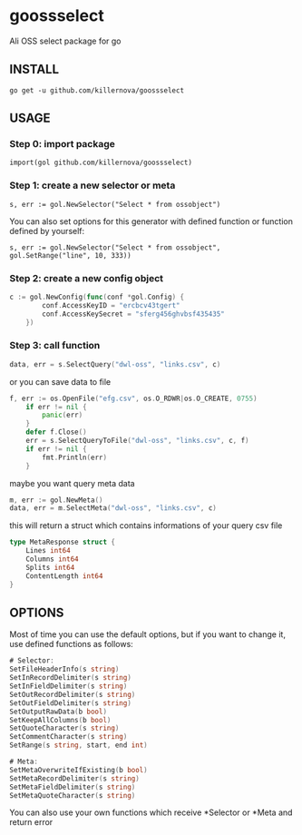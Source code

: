 # goossselect
Ali OSS select package for go

## INSTALL
`go get -u github.com/killernova/goossselect`

## USAGE

### Step 0: import package
`import(gol github.com/killernova/goossselect)`

### Step 1: create a new selector or meta
`s, err := gol.NewSelector("Select * from ossobject")`

You can also set options for this generator with defined function or function defined by yourself:

`s, err := gol.NewSelector("Select * from ossobject", gol.SetRange("line", 10, 333))`

### Step 2: create a new config object
```go
c := gol.NewConfig(func(conf *gol.Config) {
		conf.AccessKeyID = "ercbcv43tgert"
		conf.AccessKeySecret = "sferg456ghvbsf435435"
	})
```

### Step 3: call function
```go
data, err = s.SelectQuery("dwl-oss", "links.csv", c)
```
or you can save data to file
```go
f, err := os.OpenFile("efg.csv", os.O_RDWR|os.O_CREATE, 0755)
	if err != nil {
		panic(err)
	}
	defer f.Close()
	err = s.SelectQueryToFile("dwl-oss", "links.csv", c, f)
	if err != nil {
		fmt.Println(err)
	}
```
maybe you want query meta data
```go
m, err := gol.NewMeta()
data, err = m.SelectMeta("dwl-oss", "links.csv", c)
```
this will return a struct which contains informations of your query csv file
```go
type MetaResponse struct {
	Lines int64
	Columns int64
	Splits int64
	ContentLength int64
}
```

## OPTIONS

Most of time you can use the default options, but if you want to change it, use defined functions as follows:
```go
# Selector:
SetFileHeaderInfo(s string)
SetInRecordDelimiter(s string)
SetInFieldDelimiter(s string)
SetOutRecordDelimiter(s string)
SetOutFieldDelimiter(s string)
SetOutputRawData(b bool)
SetKeepAllColumns(b bool)
SetQuoteCharacter(s string)
SetCommentCharacter(s string)
SetRange(s string, start, end int)

# Meta:
SetMetaOverwriteIfExisting(b bool)
SetMetaRecordDelimiter(s string)
SetMetaFieldDelimiter(s string)
SetMetaQuoteCharacter(s string)
```

You can also use your own functions which receive *Selector or *Meta and return error

